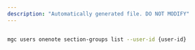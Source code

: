 ```yaml
---
description: "Automatically generated file. DO NOT MODIFY"
---
```


```bash

mgc users onenote section-groups list --user-id {user-id}

```
